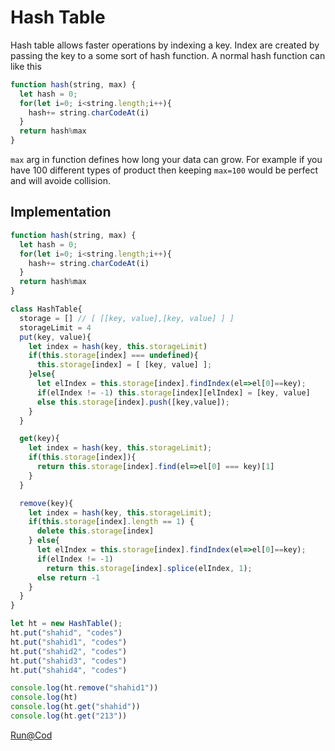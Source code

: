 # Hash Table
Hash table allows faster operations by indexing a key. Index are created by passing the key to a some sort of hash function. A normal hash function can like this
```javascript
function hash(string, max) {
  let hash = 0;
  for(let i=0; i<string.length;i++){
    hash+= string.charCodeAt(i)
  }
  return hash%max
}
```
`max` arg in function defines how long your data can grow. For example if you have 100 different types of product then keeping `max=100` would be perfect and will avoide collision.
## Implementation
```javascript
function hash(string, max) {
  let hash = 0;
  for(let i=0; i<string.length;i++){
    hash+= string.charCodeAt(i)
  }
  return hash%max
}

class HashTable{
  storage = [] // [ [[key, value],[key, value] ] ]
  storageLimit = 4
  put(key, value){
    let index = hash(key, this.storageLimit)
    if(this.storage[index] === undefined){
      this.storage[index] = [ [key, value] ];
    }else{
      let elIndex = this.storage[index].findIndex(el=>el[0]==key);
      if(elIndex != -1) this.storage[index][elIndex] = [key, value]
      else this.storage[index].push([key,value]);
    }
  }

  get(key){
    let index = hash(key, this.storageLimit);
    if(this.storage[index]){
      return this.storage[index].find(el=>el[0] === key)[1]
    }
  }

  remove(key){
    let index = hash(key, this.storageLimit);
    if(this.storage[index].length == 1) {
      delete this.storage[index]
    } else{
      let elIndex = this.storage[index].findIndex(el=>el[0]==key);
      if(elIndex != -1) 
        return this.storage[index].splice(elIndex, 1);
      else return -1
    }
  }
}

let ht = new HashTable();
ht.put("shahid", "codes")
ht.put("shahid1", "codes")
ht.put("shahid2", "codes")
ht.put("shahid3", "codes")
ht.put("shahid4", "codes")

console.log(ht.remove("shahid1"))
console.log(ht)
console.log(ht.get("shahid"))
console.log(ht.get("213"))

```
[
Run@Cod](https://codepen.io/shahidcodes/pen/JqWWgd?editors=0010)
<!--stackedit_data:
eyJoaXN0b3J5IjpbMTUzMzY2NDI3M119
-->